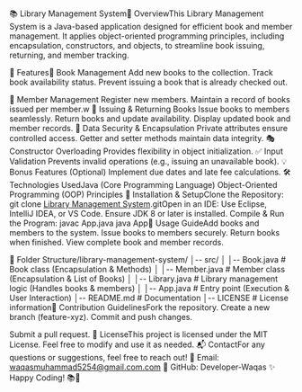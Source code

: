 📚 Library Management System🌟 OverviewThis Library Management System is a Java-based application designed for efficient book and member management. It applies object-oriented programming principles, including encapsulation, constructors, and objects, to streamline book issuing, returning, and member tracking.

🚀 Features📖 Book Management
Add new books to the collection.
Track book availability status.
Prevent issuing a book that is already checked out.

👥 Member Management
Register new members.
Maintain a record of books issued per member.w
🔄 Issuing & Returning Books
Issue books to members seamlessly.
Return books and update availability.
Display updated book and member records.
🔐 Data Security & Encapsulation
Private attributes ensure controlled access.
Getter and setter methods maintain data integrity.
🎭 Constructor Overloading
Provides flexibility in object initialization.
✅ Input Validation
Prevents invalid operations (e.g., issuing an unavailable book).
💡 Bonus Features (Optional)
Implement due dates and late fee calculations.
🛠️ Technologies UsedJava (Core Programming Language)
Object-Oriented Programming (OOP) Principles
🔧 Installation & SetupClone the Repository:
git clone [Library Management System](https://github.com/Developer-Waqas/Library-Management-System).gitOpen in an IDE:
Use Eclipse, IntelliJ IDEA, or VS Code.
Ensure JDK 8 or later is installed.
Compile & Run the Program:
javac App.java
java App📌 Usage GuideAdd books and members to the system.
Issue books to members securely.
Return books when finished.
View complete book and member records.

📂 Folder Structure/library-management-system/
│-- src/
│   │-- Book.java      # Book class (Encapsulation & Methods)
│   │-- Member.java    # Member class (Encapsulation & List of Books)
│   │-- Library.java   # Library management logic (Handles books & members)
│   │-- App.java      # Entry point (Execution & User Interaction)
│-- README.md         # Documentation
│-- LICENSE           # License information🤝 Contribution GuidelinesFork the repository.
Create a new branch (feature-xyz).
Commit and push changes.

Submit a pull request.
📜 LicenseThis project is licensed under the MIT License. Feel free to modify and use it as needed.
📬 ContactFor any questions or suggestions, feel free to reach out!
📧 Email: waqasmuhammad5254@gmail.com.com
🐙 GitHub: Developer-Waqas
✨ Happy Coding! 📚🚀
